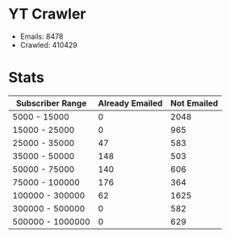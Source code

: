 # YT Crawler
- Emails: 8478
- Crawled: 410429

# Stats
| Subscriber Range  | Already Emailed | Not Emailed |
|-------|-------|-------|
| 5000 - 15000 | 0 | 2048 |
| 15000 - 25000 | 0 | 965 |
| 25000 - 35000 | 47 | 583 |
| 35000 - 50000 | 148 | 503 |
| 50000 - 75000 | 140 | 606 |
| 75000 - 100000 | 176 | 364 |
| 100000 - 300000 | 62 | 1625 |
| 300000 - 500000 | 0 | 582 |
| 500000 - 1000000 | 0 | 629 |
